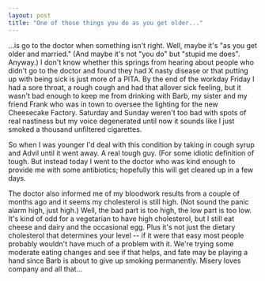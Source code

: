 ```yaml
---
layout: post
title: "One of those things you do as you get older..."
---
```




...is go to the doctor when something isn't right. Well, maybe it's "as you get older and married." (And maybe it's not "you do" but "stupid me does". Anyway.) I don't know whether this springs from hearing about people who didn't go to the doctor and found they had X nasty disease or that putting up with being sick is just more of a PITA. By the end of the workday Friday I had a sore throat, a rough cough and had that allover sick feeling, but it wasn't bad enough to keep me from drinking with Barb, my sister and my friend Frank who was in town to oversee the lighting for the new Cheesecake Factory. Saturday and Sunday weren't too bad with spots of real nastiness but my voice degenerated until now it sounds like I just smoked a thousand unfiltered cigarettes.

<p>So when I was younger I'd deal with this condition by taking in cough syrup and Advil until it went away. A real tough guy. (For some idiotic definition of tough. But instead today I went to the doctor who was kind enough to provide me with some antibiotics; hopefully this will get cleared up in a few days.</p>

<p>The doctor also informed me of my bloodwork results from a couple of months ago and it seems my cholesterol is still high. (Not sound the panic alarm high, just high.) Well, the bad part is too high, the low part is too low. It's kind of odd for a vegetarian to have high cholesterol, but I still eat cheese and dairy and the occasional egg. Plus it's not just the dietary cholesterol that determines your level -- if it were that easy most people probably wouldn't have much of a problem with it. We're trying some moderate eating changes and see if that helps, and fate may be playing a hand since Barb is about to give up smoking permanently. Misery loves company and all that...</p>


